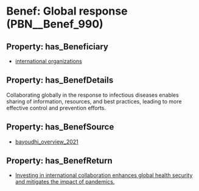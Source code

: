 # Benef: __Global response__ (PBN__Benef_990)

## Property: has_Beneficiary

* [international organizations](../Stakeholder/PBN__Stakeholder_242)

## Property: has_BenefDetails

Collaborating globally in the response to infectious diseases enables sharing of information, resources, and best practices, leading to more effective control and prevention efforts.

## Property: has_BenefSource

* [bayoudhi_overview_2021](../Article/PBN__Article_204)

## Property: has_BenefReturn

* [Investing in international collaboration enhances global health security and mitigates the impact of pandemics.](../BenefReturn/PBN__BenefReturn_1097)


